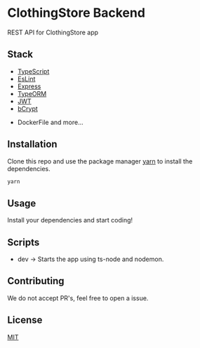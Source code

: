 # ClothingStore Backend

REST API for ClothingStore app

## Stack

- [TypeScript](https://www.typescriptlang.org/)
- [EsLint](https://eslint.org/)
- [Express](https://expressjs.com/)
- [TypeORM](https://typeorm.io/#/)
- [JWT](https://jwt.io/)
- [bCrypt](https://www.npmjs.com/package/bcrypt)
<!-- - [jest](https://jestjs.io/) -->
- DockerFile and more...

## Installation

Clone this repo and use the package manager [yarn](https://yarnpkg.com/) to install the dependencies.

```bash
yarn
```

## Usage

Install your dependencies and start coding!

## Scripts

<!-- - build -> Generates a `build/` folder with the transpiled js code. -->
- dev   -> Starts the app using ts-node and nodemon.
<!-- - lint  -> Checks and fix lint errors if possible. -->
<!-- - test  -> Run the tests using [jest](https://jestjs.io/). -->

## Contributing
We do not accept PR's, feel free to open a issue.

## License
[MIT](https://choosealicense.com/licenses/mit/)
